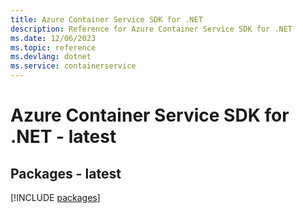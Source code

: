 ```yaml
---
title: Azure Container Service SDK for .NET
description: Reference for Azure Container Service SDK for .NET
ms.date: 12/06/2023
ms.topic: reference
ms.devlang: dotnet
ms.service: containerservice
---
```

# Azure Container Service SDK for .NET - latest
## Packages - latest
[!INCLUDE [packages](container-service-index.md)]